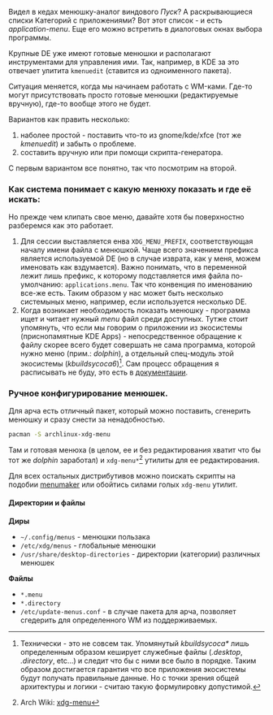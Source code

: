 Видел в кедах менюшку-аналог виндового _Пуск_? А раскрывающиеся списки Категорий с приложениями? Вот этот список - и есть _application-menu_. Еще его можно встретить в диалоговых окнах выбора программы.

Крупные DE уже имеют готовые менюшки и располагают инструментами для управления ими. Так, например, в KDE за это отвечает улитита `kmenuedit` (ставится из одноименного пакета).

Ситуация меняется, когда мы начинаем работать с WM-ками. Где-то могут присутствовать просто готовые менюшки (редактируемые вручную), где-то вообще этого не будет.

Вариантов как править несколько:
1. наболее простой - поставить что-то из gnome/kde/xfce (тот же _kmenuedit_) и забыть о проблеме.
2. составить вручную или при помощи скрипта-генератора.

С первым вариантом все понятно, так что посмотрим на второй. 

### Как система понимает с какую менюху показать и где её искать:
Но прежде чем клипать свое меню, давайте хотя бы поверхностно разберемся как это работает.

1. Для сессии выставляется енва `XDG_MENU_PREFIX`, соответствующая началу имени файла с менюшкой. Чаще всего значением префикса является используемой DE (но в случае изврата, как у меня, можем именовать как вздумается). Важно понимать, что в переменной лежит лишь префикс, к которому подставляется имя файла по-умолчанию: `applications.menu`. Так что конвенция по именованию все-же есть. Таким образом у нас может быть несколько системыных меню, например, если используется несколько DE.
2. Когда возникает необходимость показать менюшку - программа ищет и читает нужный _menu_ файл среди доступных. Тутже стоит упомянуть, что если мы говорим о приложении из экосистемы (приснопамятные KDE Apps) - непосредственное обращение к файлу скорее всего будет совершать не сама программа, которой нужно меню (прим.: _dolphin_), а отдельный спец-модуль этой экосистемы (_kbuildsycoca6_)[^2]. Сам процесс обращения я расписывать не буду, это есть в [документации](https://specifications.freedesktop.org/menu-spec/latest/).


### Ручное конфигурирование менюшек.

Для арча есть отличный пакет, который можно поставить, сгенерить менюшку и сразу снести за ненадобностью.

```bash
pacman -S archlinux-xdg-menu
```

Там и готовая менюха (в целом, ее и без редактирования хватит что бы тот же _dolphin_ заработал) и `xdg-menu*`[^1] утилиты для ее редактирования.

Для всех остальных дистрибутивов можно поискать скрипты на подобии [menumaker](https://menumaker.sourceforge.net/) или обойтись силами голых `xdg-menu` утилит.

#### Директории и файлы

**Диры**

- `~/.config/menus` - менюшки пользака
- `/etc/xdg/menus` - глобальные менюшки
- `/usr/share/desktop-directories` - директории (категории) различных менюшек

**Файлы**

- `*.menu` 
- `*.directory`
- `/etc/update-menus.conf` - в случае пакета для арча, позволяет сгедерить для определенного WM из поддерживаемых.


[^1]: Arch Wiki: [xdg-menu](https://wiki.archlinux.org/title/Xdg-menu)
[^2]: Технически - это не совсем так. Упомянутый _kbuildsycoca*_ лишь определенным образом кеширует служебные файлы (_.desktop_, _.directory_, etc...) и следит что бы с ними все было в порядке. Таким образом достигается гарантия что все приложения экосистемы будут получать правильные данные. Но с точки зрения общей архитектуры и логики - считаю такую формулировку допустимой.
